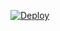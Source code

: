 


[![Deploy](https://www.herokucdn.com/deploy/button.svg)](https://heroku.com/deploy?template=https://github.com/SUKHPAL443/sessionhack_bot)
